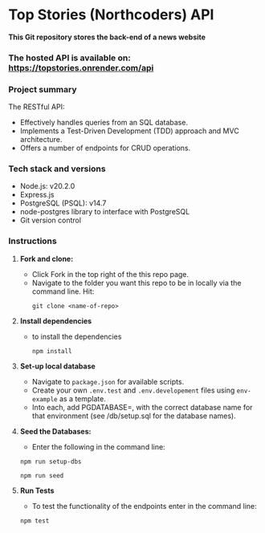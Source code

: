 # Top Stories (Northcoders) API 

**This Git repository stores the back-end of a news website**

### The hosted API is available on: https://topstories.onrender.com/api

### Project summary

The RESTful API:

- Effectively handles queries from an SQL database.
- Implements a Test-Driven Development (TDD) approach and MVC architecture.
- Offers a number of endpoints for CRUD operations.

### Tech stack and versions

- Node.js: v20.2.0
- Express.js
- PostgreSQL (PSQL): v14.7
- node-postgres library to interface with PostgreSQL
- Git version control

### Instructions

1. **Fork and clone:**
    - Click Fork in the top right of the this repo page.
    - Navigate to the folder you want this repo to be in locally via the command line. Hit:
      ```
      git clone <name-of-repo>
      ```

2. **Install dependencies**
    -  to install the dependencies 
        ```
        npm install
        ```

3. **Set-up local database**
     - Navigate to `package.json` for available scripts.
    - Create your own `.env.test` and `.env.developement` files using `env-example` as a template. 
   - Into each, add PGDATABASE=, with the correct database name for that environment (see /db/setup.sql for the database names).

4. **Seed the Databases:** 

    - Enter the following in the command line:
    ```
    npm run setup-dbs
    ```
    ```
    npm run seed
    ```

5. **Run Tests**

    - To test the functionality of the endpoints enter in the command line:
    ```
    npm test
    ```


